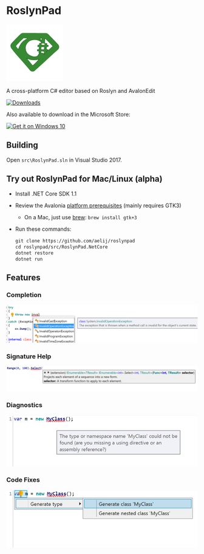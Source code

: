 # RoslynPad

![RoslynPad](src/RoslynPad/Resources/RoslynPad.png)

A cross-platform C# editor based on Roslyn and AvalonEdit

[![Downloads](https://img.shields.io/github/downloads/aelij/RoslynPad/total.svg?style=flat-square)](https://github.com/aelij/RoslynPad/releases)

Also available to download in the Microsoft Store:

<a href="https://www.microsoft.com/store/apps/9nctj2cqwxv0?ocid=badge"><img src="https://assets.windowsphone.com/f2f77ec7-9ba9-4850-9ebe-77e366d08adc/English_Get_it_Win_10_InvariantCulture_Default.png" width="200" alt="Get it on Windows 10" /></a>

## Building

Open `src\RoslynPad.sln` in Visual Studio 2017.

## Try out RoslynPad for Mac/Linux (alpha)

* Install .NET Core SDK 1.1
* Review the Avalonia [platform prerequisites](https://github.com/AvaloniaUI/Avalonia/wiki/Platform-support) (mainly requires GTK3)
  * On a Mac, just use [brew](https://brew.sh/): `brew install gtk+3`
* Run these commands:

  ```
  git clone https://github.com/aelij/roslynpad
  cd roslynpad/src/RoslynPad.NetCore
  dotnet restore
  dotnet run
  ```

## Features

### Completion

![Completion](docs/Completion.png)

### Signature Help

![Signature Help](docs/SignatureHelp.png)

### Diagnostics

![Diagnostics](docs/Diagnostics.png)

### Code Fixes

![Code Fixes](docs/CodeFixes.png)
